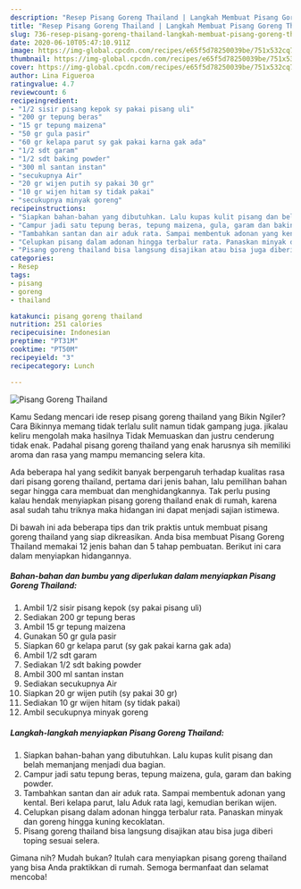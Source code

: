 ```yaml
---
description: "Resep Pisang Goreng Thailand | Langkah Membuat Pisang Goreng Thailand Yang Enak Dan Lezat"
title: "Resep Pisang Goreng Thailand | Langkah Membuat Pisang Goreng Thailand Yang Enak Dan Lezat"
slug: 736-resep-pisang-goreng-thailand-langkah-membuat-pisang-goreng-thailand-yang-enak-dan-lezat
date: 2020-06-10T05:47:10.911Z
image: https://img-global.cpcdn.com/recipes/e65f5d78250039be/751x532cq70/pisang-goreng-thailand-foto-resep-utama.jpg
thumbnail: https://img-global.cpcdn.com/recipes/e65f5d78250039be/751x532cq70/pisang-goreng-thailand-foto-resep-utama.jpg
cover: https://img-global.cpcdn.com/recipes/e65f5d78250039be/751x532cq70/pisang-goreng-thailand-foto-resep-utama.jpg
author: Lina Figueroa
ratingvalue: 4.7
reviewcount: 6
recipeingredient:
- "1/2 sisir pisang kepok sy pakai pisang uli"
- "200 gr tepung beras"
- "15 gr tepung maizena"
- "50 gr gula pasir"
- "60 gr kelapa parut sy gak pakai karna gak ada"
- "1/2 sdt garam"
- "1/2 sdt baking powder"
- "300 ml santan instan"
- "secukupnya Air"
- "20 gr wijen putih sy pakai 30 gr"
- "10 gr wijen hitam sy tidak pakai"
- "secukupnya minyak goreng"
recipeinstructions:
- "Siapkan bahan-bahan yang dibutuhkan. Lalu kupas kulit pisang dan belah memanjang menjadi dua bagian."
- "Campur jadi satu tepung beras, tepung maizena, gula, garam dan baking powder."
- "Tambahkan santan dan air aduk rata. Sampai membentuk adonan yang kental. Beri kelapa parut, lalu Aduk rata lagi, kemudian berikan wijen."
- "Celupkan pisang dalam adonan hingga terbalur rata. Panaskan minyak dan goreng hingga kuning kecoklatan."
- "Pisang goreng thailand bisa langsung disajikan atau bisa juga diberi toping sesuai selera."
categories:
- Resep
tags:
- pisang
- goreng
- thailand

katakunci: pisang goreng thailand 
nutrition: 251 calories
recipecuisine: Indonesian
preptime: "PT31M"
cooktime: "PT50M"
recipeyield: "3"
recipecategory: Lunch

---
```



![Pisang Goreng Thailand](https://img-global.cpcdn.com/recipes/e65f5d78250039be/751x532cq70/pisang-goreng-thailand-foto-resep-utama.jpg)

Kamu Sedang mencari ide resep pisang goreng thailand yang Bikin Ngiler? Cara Bikinnya memang tidak terlalu sulit namun tidak gampang juga. jikalau keliru mengolah maka hasilnya Tidak Memuaskan dan justru cenderung tidak enak. Padahal pisang goreng thailand yang enak harusnya sih memiliki aroma dan rasa yang mampu memancing selera kita.



Ada beberapa hal yang sedikit banyak berpengaruh terhadap kualitas rasa dari pisang goreng thailand, pertama dari jenis bahan, lalu pemilihan bahan segar hingga cara membuat dan menghidangkannya. Tak perlu pusing kalau hendak menyiapkan pisang goreng thailand enak di rumah, karena asal sudah tahu triknya maka hidangan ini dapat menjadi sajian istimewa.


Di bawah ini ada beberapa tips dan trik praktis untuk membuat pisang goreng thailand yang siap dikreasikan. Anda bisa membuat Pisang Goreng Thailand memakai 12 jenis bahan dan 5 tahap pembuatan. Berikut ini cara dalam menyiapkan hidangannya.

<!--inarticleads1-->

##### Bahan-bahan dan bumbu yang diperlukan dalam menyiapkan Pisang Goreng Thailand:

1. Ambil 1/2 sisir pisang kepok (sy pakai pisang uli)
1. Sediakan 200 gr tepung beras
1. Ambil 15 gr tepung maizena
1. Gunakan 50 gr gula pasir
1. Siapkan 60 gr kelapa parut (sy gak pakai karna gak ada)
1. Ambil 1/2 sdt garam
1. Sediakan 1/2 sdt baking powder
1. Ambil 300 ml santan instan
1. Sediakan secukupnya Air
1. Siapkan 20 gr wijen putih (sy pakai 30 gr)
1. Sediakan 10 gr wijen hitam (sy tidak pakai)
1. Ambil secukupnya minyak goreng




<!--inarticleads2-->

##### Langkah-langkah menyiapkan Pisang Goreng Thailand:

1. Siapkan bahan-bahan yang dibutuhkan. Lalu kupas kulit pisang dan belah memanjang menjadi dua bagian.
1. Campur jadi satu tepung beras, tepung maizena, gula, garam dan baking powder.
1. Tambahkan santan dan air aduk rata. Sampai membentuk adonan yang kental. Beri kelapa parut, lalu Aduk rata lagi, kemudian berikan wijen.
1. Celupkan pisang dalam adonan hingga terbalur rata. Panaskan minyak dan goreng hingga kuning kecoklatan.
1. Pisang goreng thailand bisa langsung disajikan atau bisa juga diberi toping sesuai selera.




Gimana nih? Mudah bukan? Itulah cara menyiapkan pisang goreng thailand yang bisa Anda praktikkan di rumah. Semoga bermanfaat dan selamat mencoba!
